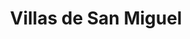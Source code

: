 ---
title: "Villas de San Miguel"
url: /tegucigalpa/villas-de-san-miguel/
shop: centro comercial
---